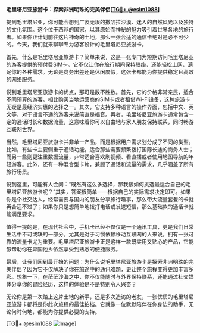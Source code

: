 **毛里塔尼亚旅游卡：探索非洲明珠的完美伴侣[[TG💪+ @esim1088](https://t.me/s/esim1088)]**

提到毛里塔尼亚，你可能会想到广袤无垠的撒哈拉沙漠、迷人的自然风光以及独特的文化氛围。这个位于西非的国家，以其原始而神秘的魅力吸引着世界各地的旅行者。如果你正计划前往这片神奇的土地，那么一张合适的通信卡绝对是必不可少的。今天，我们就来聊聊专为游客设计的毛里塔尼亚旅游卡。

首先，什么是毛里塔尼亚旅游卡？简单来说，这是一张专门为短期访问毛里塔尼亚的游客提供的预付费SIM卡。它不仅让你在旅行期间保持联络，还能轻松上网，满足你的各种需求。无论是商务出差还是休闲度假，这张卡都能为你提供稳定且高效的网络服务。

说到毛里塔尼亚旅游卡的优点，那可是数不胜数。首先，它的价格非常亲民，适合不同预算的游客。相比购买当地运营商的SIM卡或者租借Wi-Fi设备，这种旅游卡无疑是最经济实惠的选择之一。其次，它支持多种语言的操作界面，包括中文、英文等，对于语言不通的游客来说简直是福音。再者，毛里塔尼亚旅游卡通常包含一定的通话时长和数据流量，这意味着你可以自由地与家人朋友保持联系，同时畅游互联网世界。

当然，毛里塔尼亚旅游卡并非单一产品，而是根据用户需求划分成了不同的类型。比如，有些卡主要侧重于通话功能，适合那些需要频繁拨打国际长途的商务人士；而另一些则更注重数据流量，非常适合喜欢刷视频、看直播或者使用地图导航的年轻游客。此外，还有一种混合型卡片，兼顾了通话和流量的需求，几乎涵盖了所有旅行场景。

说到这里，可能有人会问：“既然有这么多选择，那我该如何挑选最适合自己的毛里塔尼亚旅游卡呢？”其实，答案很简单——根据自己的实际需求决定即可。如果你是个社交达人，经常需要与国内的朋友分享旅行趣事，那么带大流量套餐的卡就再合适不过了；如果你只是想简单地拨打电话或发送短信，那么基础款的通话卡就能满足要求。

值得一提的是，在现代社会中，手机卡已经不仅仅是一个通讯工具，更是我们日常生活中不可或缺的一部分。尤其是对于习惯依赖移动互联网的人来说，拥有一张可靠的流量卡尤为重要。毛里塔尼亚旅游卡正是这样一款既实用又贴心的产品，它能够帮助你在异国他乡依然享受到熟悉的便捷服务。

最后，让我们回到最开始的问题：为什么说毛里塔尼亚旅游卡是探索非洲明珠的完美伴侣？因为它不仅解决了你在旅途中的通讯难题，更让整个旅程变得更加丰富多彩。想象一下，在茫茫沙海之中，你不仅能随时与外界保持联系，还能通过社交媒体分享你的冒险经历，这样的体验是不是特别令人兴奋？

无论你是第一次踏上这片土地的新手，还是多次造访的老友，一张优质的毛里塔尼亚旅游卡都将是你此次旅程的最佳拍档。它就像一位默默陪伴在你身边的助手，无论何时何地，都能为你提供必要的支持。

[[TG💪+ @esim1088](https://t.me/s/esim1088) ![Image](https://i.postimg.cc/4NQfJmqS/Snipaste-2025-05-13-00-14-12.png)]